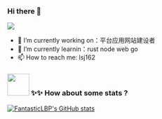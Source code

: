 
### Hi there 👋
![](https://komarev.com/ghpvc/?username=lsj162)
 
- 🔭 I’m currently working on：平台应用网站建设者
- 🌱 I’m currently learnin：rust node web go
- 📫 How to reach me: lsj162


### <img src="https://media.giphy.com/media/VgCDAzcKvsR6OM0uWg/giphy.gif" width="50"> ✨✨ How about some stats ?

  [![FantasticLBP's GitHub stats](https://github-readme-stats.vercel.app/api?username=lsj162&layout=compact)](https://github.com/lsj162)




